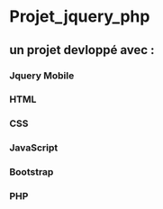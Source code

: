 # Projet_jquery_php
## un projet devloppé avec :
### Jquery Mobile
### HTML
### CSS
### JavaScript
### Bootstrap
### PHP
